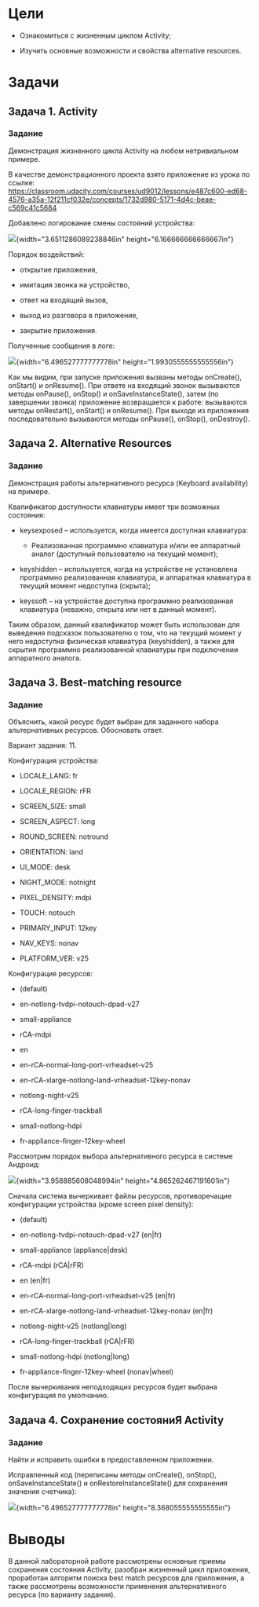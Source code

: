 Цели
====

-   Ознакомиться с жизненным циклом Activity;

-   Изучить основные возможности и свойства alternative resources.

Задачи
======

Задача 1. Activity
------------------

### Задание

Демонстрация жизненного цикла Activity на любом нетривиальном примере.

В качестве демонстрационного проекта взято приложение из урока по
ссылке:
<https://classroom.udacity.com/courses/ud9012/lessons/e487c600-ed68-4576-a35a-12f211cf032e/concepts/1732d980-5171-4d4c-beae-c569c41c5684>

Добавлено логирование смены состояний устройства:

![](media/image1.png){width="3.6511286089238846in"
height="6.166666666666667in"}

Порядок воздействий:

-   открытие приложения,

-   имитация звонка на устройство,

-   ответ на входящий вызов,

-   выход из разговора в приложение,

-   закрытие приложения.

Полученные сообщения в логе:

![](media/image2.png){width="6.496527777777778in"
height="1.9930555555555556in"}

Как мы видим, при запуске приложения вызваны методы onCreate(),
onStart() и onResume(). При ответе на входящий звонок вызываются методы
onPause(), onStop() и onSaveInstanceState(), затем (по завершении
звонка) приложение возвращается к работе: вызываются методы onRestart(),
onStart() и onResume(). При выходе из приложения последовательно
вызываются методы onPause(), onStop(), onDestroy().

Задача 2. Alternative Resources
-------------------------------

### Задание

Демонстрация работы альтернативного ресурса (Keyboard availability) на
примере.

Квалификатор доступности клавиатуры имеет три возможных состояния:

-   keysexposed – используется, когда имеется доступная клавиатура:

    -   Реализованная программно клавиатура и/или ее аппаратный аналог
        (доступный пользователю на текущий момент);

-   keyshidden – используется, когда на устройстве не установлена
    программно реализованная клавиатура, и аппаратная клавиатура в
    текущий момент недоступна (скрыта);

-   keyssoft – на устройстве доступна программно реализованная
    клавиатура (неважно, открыта или нет в данный момент).

Таким образом, данный квалификатор может быть использован для выведения
подсказок пользователю о том, что на текущий момент у него недоступна
физическая клавиатура (keyshidden), а также для скрытия программно
реализованной клавиатуры при подключении аппаратного аналога.

Задача 3. Best-matching resource
--------------------------------

### Задание

Объяснить, какой ресурс будет выбран для заданного набора альтернативных
ресурсов. Обосновать ответ.

Вариант задания: 11.

Конфигурация устройства:

-   LOCALE\_LANG: fr

-   LOCALE\_REGION: rFR

-   SCREEN\_SIZE: small

-   SCREEN\_ASPECT: long

-   ROUND\_SCREEN: notround

-   ORIENTATION: land

-   UI\_MODE: desk

-   NIGHT\_MODE: notnight

-   PIXEL\_DENSITY: mdpi

-   TOUCH: notouch

-   PRIMARY\_INPUT: 12key

-   NAV\_KEYS: nonav

-   PLATFORM\_VER: v25

Конфигурация ресурсов:

-   (default)

-   en-notlong-tvdpi-notouch-dpad-v27

-   small-appliance

-   rCA-mdpi

-   en

-   en-rCA-normal-long-port-vrheadset-v25

-   en-rCA-xlarge-notlong-land-vrheadset-12key-nonav

-   notlong-night-v25

-   rCA-long-finger-trackball

-   small-notlong-hdpi

-   fr-appliance-finger-12key-wheel

Рассмотрим порядок выбора альтернативного ресурса в системе Андроид:

![](media/image3.png){width="3.958885608048994in"
height="4.865262467191601in"}

Сначала система вычеркивает файлы ресурсов, противоречащие конфигурации
устройства (кроме screen pixel density):

-   (default)

-   en-notlong-tvdpi-notouch-dpad-v27 (en|fr)

-   small-appliance (appliance|desk)

-   rCA-mdpi (rCA|rFR)

-   en (en|fr)

-   en-rCA-normal-long-port-vrheadset-v25 (en|fr)

-   en-rCA-xlarge-notlong-land-vrheadset-12key-nonav (en|fr)

-   notlong-night-v25 (notlong|long)

-   rCA-long-finger-trackball (rCA|rFR)

-   small-notlong-hdpi (notlong|long)

-   fr-appliance-finger-12key-wheel (nonav|wheel)

После вычеркивания неподходящих ресурсов будет выбрана конфигурация по
умолчанию.

Задача 4. Сохранение состояниЯ Activity
---------------------------------------

### Задание

Найти и исправить ошибки в предоставленном приложении.

Исправленный код (переписаны методы onCreate(), onStop(),
onSaveInstanceState() и onRestoreInstanceState() для сохранения значения
счетчика):

![](media/image4.png){width="6.496527777777778in"
height="8.368055555555555in"}

Выводы
======

В данной лабораторной работе рассмотрены основные приемы сохранения
состояния Activity, разобран жизненный цикл приложения, проработан
алгоритм поиска best match ресурсов для приложения, а также рассмотрены
возможности применения альтернативного ресурса (по варианту задания).

